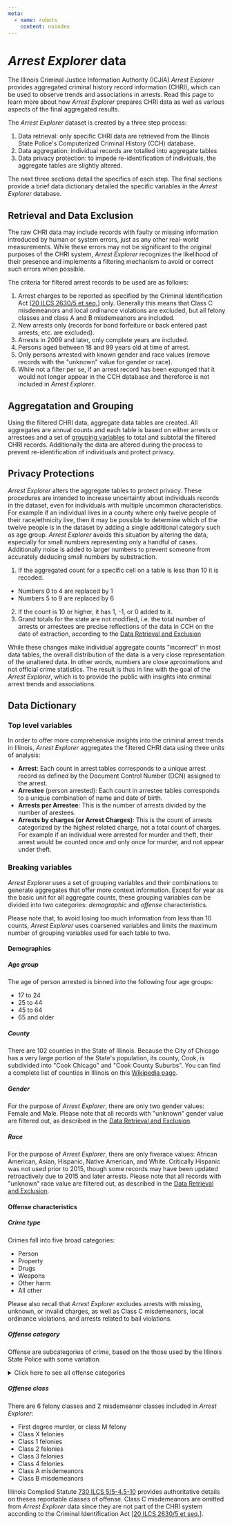```yaml
---
meta:
  - name: robots
    content: noindex
---
```


# _Arrest Explorer_ data

The Illinois Criminal Justice Information Authority (ICJIA) _Arrest Explorer_ provides aggregated criminal history record information (CHRI), which can be used to observe trends and associations in arrests. Read this page to learn more about how _Arrest Explorer_ prepares CHRI data as well as various aspects of the final aggregated results.

The _Arrest Explorer_ dataset is created by a three step process:

1. Data retrieval: only specific CHRI data are retrieved from the Illinois State Police's Computerized Criminal History (CCH) database.
2. Data aggregation: individual records are totalled into aggregate tables
3. Data privacy protection: to impede re-identification of individuals, the aggregate tables are slightly altered.

The next three sections detail the specifics of each step. The final sections provide a brief data dictionary detailed the specific variables in the _Arrest Explorer_ database.

## Retrieval and Data Exclusion

The raw CHRI data may include records with faulty or missing information introduced by human or system errors, just as any other real-world measurements. While these errors may not be significant to the original purposes of the CHRI system, _Arrest Explorer_ recognizes the likelihood of their presence and implements a filtering mechanism to avoid or correct such errors when possible.

The criteria for filtered arrest records to be used are as follows:

1. Arrest charges to be reported as specified by the Criminal Identification Act [[20 ILCS 2630/5 et seq.](https://www.ilga.gov/legislation/ilcs/ilcs3.asp?ActID=350&ChapterID=5)] only. Generally this means that Class C misdemeanors and local ordinance violations are excluded, but all felony classes and class A and B misdemeanors are included.
2. New arrests only (records for bond forfeiture or back entered past arrests, etc. are excluded).
3. Arrests in 2009 and later, only complete years are included.
4. Persons aged between 18 and 99 years old at time of arrest.
5. Only persons arrested with known gender and race values (remove records with the "unknown" value for gender or race).
6. While not a filter per se, if an arrest record has been expunged that it would not longer appear in the CCH database and thereforce is not included in _Arrest Explorer_.

## Aggregatation and Grouping

Using the filtered CHRI data, aggregate data tables are created. All aggregates are annual counts and each table is based on either arrests or arrestees and a set of [grouping variables](#grouping-variables) to total and subtotal the filtered CHRI records. Additionally the data are altered during the process to prevent re-identification of individuals and protect privacy.

## Privacy Protections

_Arrest Explorer_ alters the aggregate tables to protect privacy. These procedures are intended to increase uncertainty about individuals records in the dataset, even for individuals with multiple uncommon characteristics. For example if an individual lives in a county where only twelve people of their race/ethnicity live, then it may be possible to determine which of the twelve people is in the dataset by adding a single additional category such as age group. _Arrest Explorer_ avoids this situation by altering the data, especially for small numbers representing only a handful of cases. Additionally noise is added to larger numbers to prevent someone from accurately deducing small numbers by substraction.

1. If the aggregated count for a specific cell on a table is less than 10 it is recoded.

- Numbers 0 to 4 are replaced by 1
- Numbers 5 to 9 are replaced by 6

2. If the count is 10 or higher, it has 1, -1, or 0 added to it.
3. Grand totals for the state are not modified, i.e. the total number of arrests or arrestees are precise reflections of the data in CCH on the date of extraction, according to the [Data Retrieval and Exclusion](#retrieval-and-data-exclusion)

While these changes make individual aggregate counts "incorrect" in most data tables, the overall distribution of the data is a very close representation of the unaltered data. In other words, numbers are close aproximations and not official crime statistics. The result is thus in line with the goal of the _Arrest Explorer_, which is to provide the public with insights into criminal arrest trends and associations.

## Data Dictionary

### Top level variables

In order to offer more comprehensive insights into the criminal arrest trends in Illinois, _Arrest Explorer_ aggregates the filtered CHRI data using three units of analysis:

- **Arrest**: Each count in arrest tables corresponds to a unique arrest record as defined by the Document Control Number (DCN) assigned to the arrest.
- **Arrestee** (person arrested): Each count in arrestee tables corresponds to a unique combination of name and date of birth.
- **Arrests per Arrestee**: This is the number of arrests divided by the number of arestees.
- **Arrests by charges (or Arrest Charges)**: This is the count of arrests categorized by the highest related charge, not a total count of charges. For example if an individual were arrested for murder and theft, their arrest would be counted once and only once for murder, and not appear under theft.

### Breaking variables

_Arrest Explorer_ uses a set of grouping variables and their combinations to generate aggregates that offer more context information. Except for year as the basic unit for all aggregate counts, these grouping variables can be divided into two categories: _demographic_ and _offense_ characteristics.

Please note that, to avoid losing too much information from less than 10 counts, _Arrest Explorer_ uses coarsened variables and limits the maximum number of grouping variables used for each table to two.

#### Demographics

##### Age group

The age of person arrested is binned into the following four age groups:

- 17 to 24
- 25 to 44
- 45 to 64
- 65 and older

##### County

There are 102 counties in the State of Illinois. Because the City of Chicago has a very large portion of the State's population, its county, Cook, is subdivided into "Cook Chicago" and "Cook County Suburbs". You can find a complete list of counties in Illinois on this [Wikipedia page](https://en.wikipedia.org/wiki/List_of_counties_in_Illinois).

##### Gender

For the purpose of _Arrest Explorer_, there are only two gender values: Female and Male. Please note that all records with "unknown" gender value are filtered out, as described in the [Data Retrieval and Exclusion](#retrieval-and-data-exclusion).

##### Race

For the purpose of _Arrest Explorer_, there are only fiverace values: African American, Asian, Hispanic, Native American, and White. Critically Hispanic was not used prior to 2015, though some records may have been updated retroactively due to 2015 and later arrests. Please note that all records with "unknown" race value are filtered out, as described in the [Data Retrieval and Exclusion](#retrieval-and-data-exclusion).

#### Offense characteristics

##### Crime type

Crimes fall into five broad categories:

- Person
- Property
- Drugs
- Weapons
- Other harm
- All other

Please also recall that _Arrest Explorer_ excludes arrests with missing, unknown, or invalid charges, as well as Class C misdemeanors, local ordinance violations, and arrests related to bail violations.

##### Offense category

Offense are subcategories of crime, based on the those used by the Illinois State Police with some variation.

<details>
<summary>Click here to see all offense categories</summary>

- Homicide
- Criminal sexual assault
- Robbery
- Battery
- Assault
- Human Trafficking
- Kidnaping
- Burglary
- Burglary/theft from motor vehicle
- Theft
- Motor vehicle theft
- Arson
- Deception
- Criminal damage & trespass to property
- Deadly weapons
- Sex offenses
- Offenses involving children
- Criminal abortion
- Disorderly conduct
- Interference with public officers
- Intimidation
- Threat-terrorism
- DUI offenses
- Other harm offenses
- Cannabis Control Act
- Controlled Substances Act
- Methamphetamine offenses
- Hypodermic Syringes & Needles Act
- Drug Paraphernalia Act
- Other drug offenses
- Gambling
- Liquor Control Act violations
- Motor vehicle related offenses
- Traffic code violations
- Violations of criminal registration laws
- Violate order of protection/no contact
- Miscellaneous offenses Chapter 720
- Miscellaneous offenses other chapters
- Conservation offenses

</details>

##### Offense class

There are 6 felony classes and 2 misdemeanor classes included in _Arrest Explorer_:

- First degree murder, or class M felony
- Class X felonies
- Class 1 felonies
- Class 2 felonies
- Class 3 felonies
- Class 4 felonies
- Class A misdemeanors
- Class B misdemeanors

Illinois Complied Statute [730 ILCS 5/5-4.5-10](https://www.ilga.gov/legislation/ilcs/ilcs4.asp?DocName=073000050HCh%2E+V%2E+Art%2E+4%2E5&ActID=1999&ChapterID=55&SeqStart=27300000&SeqEnd=29800000) provides authoritative details on theses reportable classes of offense. Class C misdemeanors are omitted from _Arrest Explorer_ data since they are not part of the CHRI system according to the Criminal Identification Act [[20 ILCS 2630/5 et seq.](https://www.ilga.gov/legislation/ilcs/ilcs3.asp?ActID=350&ChapterID=5)].
